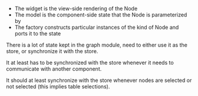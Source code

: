 * The widget is the view-side rendering of the Node
* The model is the component-side state that the Node is parameterized by
* The factory constructs particular instances of the kind of Node and ports it to the state

There is a lot of state kept in the graph module, need to either use it as the store, or synchronize it with the store.

It at least has to be synchronized with the store whenever it needs to communicate with another component.

It should at least synchronize with the store whenever nodes are selected or not selected (this implies table selections).
